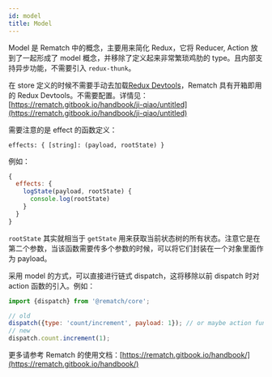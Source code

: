 ```yaml
---
id: model
title: Model
---
```


Model 是 Rematch 中的概念，主要用来简化 Redux，它将 Reducer, Action 放到了一起形成了 model 概念，并移除了定义起来非常繁琐鸡肋的 type。且内部支持异步功能，不需要引入 `redux-thunk`。

在 store 定义的时候不需要手动去加载[Redux Devtools](https://github.com/zalmoxisus/redux-devtools-extension)，Rematch 具有开箱即用的 Redux Devtools。不需要配置。详情见：[https://rematch.gitbook.io/handbook/ji-qiao/untitled](https://rematch.gitbook.io/handbook/ji-qiao/untitled)

需要注意的是 effect 的函数定义：

`effects: { [string]: (payload, rootState) }`

例如：

```javascript
{
  effects: {
    logState(payload, rootState) {
      console.log(rootState)
    }
  }
}
```

`rootState` 其实就相当于 `getState` 用来获取当前状态树的所有状态。注意它是在第二个参数，当该函数需要传多个参数的时候，可以将它们封装在一个对象里面作为 payload。

采用 model 的方式，可以直接进行链式 dispatch，这将移除以前 dispatch 时对 action 函数的引入。例如：

```javascript
import {dispatch} from '@rematch/core';

// old
dispatch({type: 'count/increment', payload: 1}); // or maybe action function
// new
dispatch.count.increment(1);
```

更多请参考 Rematch 的使用文档：[https://rematch.gitbook.io/handbook/](https://rematch.gitbook.io/handbook/)

